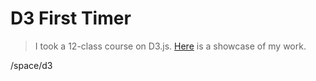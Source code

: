 # D3 First Timer

> I took a 12-class course on D3.js. [Here](https://timprodev.github.io/d3-first-timer/ "D3 Demo Page") is a showcase of my work.

/space/d3
